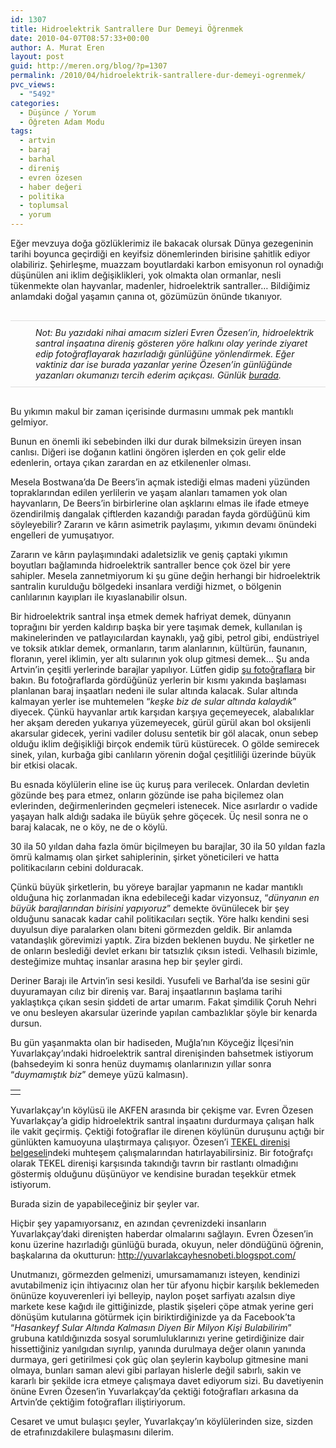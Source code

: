```yaml
---
id: 1307
title: Hidroelektrik Santrallere Dur Demeyi Öğrenmek
date: 2010-04-07T08:57:33+00:00
author: A. Murat Eren
layout: post
guid: http://meren.org/blog/?p=1307
permalink: /2010/04/hidroelektrik-santrallere-dur-demeyi-ogrenmek/
pvc_views:
  - "5492"
categories:
  - Düşünce / Yorum
  - Öğreten Adam Modu
tags:
  - artvin
  - baraj
  - barhal
  - direniş
  - evren özesen
  - haber değeri
  - politika
  - toplumsal
  - yorum
---
```

Eğer mevzuya doğa gözlüklerimiz ile bakacak olursak Dünya gezegeninin tarihi boyunca geçirdiği en keyifsiz dönemlerinden birisine şahitlik ediyor olabiliriz. Şehirleşme, muazzam boyutlardaki karbon emisyonun rol oynadığı düşünülen ani iklim değişiklikleri, yok olmakta olan ormanlar, nesli tükenmekte olan hayvanlar, madenler, hidroelektrik santraller&#8230; Bildiğimiz anlamdaki doğal yaşamın çanına ot, gözümüzün önünde tıkanıyor.

<p style="padding: 10px; padding-left: 40px; margin-top: 30px; margin-bottom: 30px; border-bottom: 1px solid #DDDDDD; border-top: 1px solid #DDDDDD;">
  <em>Not: Bu yazıdaki nihai amacım sizleri Evren Özesen&#8217;in, hidroelektrik santral inşaatına direniş gösteren yöre halkını olay yerinde ziyaret edip fotoğraflayarak hazırladığı günlüğüne yönlendirmek. Eğer vaktiniz dar ise burada yazanlar yerine Özesen&#8217;in günlüğünde yazanları okumanızı tercih ederim açıkçası. Günlük <a href="http://yuvarlakcayhesnobeti.blogspot.com/">burada</a>.</em>
</p>

Bu yıkımın makul bir zaman içerisinde durmasını ummak pek mantıklı gelmiyor.

Bunun en önemli iki sebebinden ilki dur durak bilmeksizin üreyen insan canlısı. Diğeri ise doğanın katlini öngören işlerden en çok gelir elde edenlerin, ortaya çıkan zarardan en az etkilenenler olması.

Mesela Bostwana&#8217;da De Beers&#8217;in açmak istediği elmas madeni yüzünden topraklarından edilen yerlilerin ve yaşam alanları tamamen yok olan hayvanların, De Beers&#8217;in birbirlerine olan aşklarını elmas ile ifade etmeye özendirilmiş dangalak çiftlerden kazandığı paradan fayda gördüğünü kim söyleyebilir? Zararın ve kârın asimetrik paylaşımı, yıkımın devamı önündeki engelleri de yumuşatıyor.

Zararın ve kârın paylaşımındaki adaletsizlik ve geniş çaptaki yıkımın boyutları bağlamında hidroelektrik santraller bence çok özel bir yere sahipler. Mesela zannetmiyorum ki şu güne değin herhangi bir hidroelektrik santralin kurulduğu bölgedeki insanlara verdiği hizmet, o bölgenin canlılarının kayıpları ile kıyaslanabilir olsun.

Bir hidroelektrik santral inşa etmek demek hafriyat demek, dünyanın toprağını bir yerden kaldırıp başka bir yere taşımak demek, kullanılan iş makinelerinden ve patlayıcılardan kaynaklı, yağ gibi, petrol gibi, endüstriyel ve toksik atıklar demek, ormanların, tarım alanlarının, kültürün, faunanın, floranın, yerel iklimin, yer altı sularının yok olup gitmesi demek&#8230; Şu anda Artvin&#8217;in çeşitli yerlerinde barajlar yapılıyor. Lütfen gidip [şu fotoğraflara](http://meren.org/2009/07/7-days-in-artvin/) bir bakın. Bu fotoğraflarda gördüğünüz yerlerin bir kısmı yakında başlaması planlanan baraj inşaatları nedeni ile sular altında kalacak. Sular altında kalmayan yerler ise muhtemelen &#8220;_keşke biz de sular altında kalaydık_&#8221; diyecek. Çünkü hayvanlar artık karşıdan karşıya geçemeyecek, alabalıklar her akşam dereden yukarıya yüzemeyecek, gürül gürül akan bol oksijenli akarsular gidecek, yerini vadiler dolusu sentetik bir göl alacak, onun sebep olduğu iklim değişikliği birçok endemik türü küstürecek. O gölde semirecek sinek, yılan, kurbağa gibi canlıların yörenin doğal çeşitliliği üzerinde büyük bir etkisi olacak.

Bu esnada köylülerin eline ise üç kuruş para verilecek. Onlardan devletin gözünde beş para etmez, onların gözünde ise paha biçilemez olan evlerinden, değirmenlerinden geçmeleri istenecek. Nice asırlardır o vadide yaşayan halk aldığı sadaka ile büyük şehre göçecek. Üç nesil sonra ne o baraj kalacak, ne o köy, ne de o köylü.

30 ila 50 yıldan daha fazla ömür biçilmeyen bu barajlar, 30 ila 50 yıldan fazla ömrü kalmamış olan şirket sahiplerinin, şirket yöneticileri ve hatta politikacıların cebini dolduracak.

Çünkü büyük şirketlerin, bu yöreye barajlar yapmanın ne kadar mantıklı olduğuna hiç zorlanmadan ikna edebileceği kadar vizyonsuz, &#8220;_dünyanın en büyük barajlarından birisini yapıyoruz_&#8221; demekte övünülecek bir şey olduğunu sanacak kadar cahil politikacıları seçtik. Yöre halkı kendini sesi duyulsun diye paralarken olanı biteni görmezden geldik. Bir anlamda vatandaşlık görevimizi yaptık. Zira bizden beklenen buydu. Ne şirketler ne de onların beslediği devlet erkanı bir tatsızlık çıksın istedi. Velhasılı bizimle, desteğimize muhtaç insanlar arasına hep bir şeyler girdi.

Deriner Barajı ile Artvin&#8217;in sesi kesildi. Yusufeli ve Barhal&#8217;da ise sesini gür duyuramayan cılız bir direniş var. Baraj inşaatlarının başlama tarihi yaklaştıkça çıkan sesin şiddeti de artar umarım. Fakat şimdilik Çoruh Nehri ve onu besleyen akarsular üzerinde yapılan cambazlıklar şöyle bir kenarda dursun.

Bu gün yaşanmakta olan bir hadiseden, Muğla&#8217;nın Köyceğiz İlçesi&#8217;nin Yuvarlakçay&#8217;ındaki hidroelektrik santral direnişinden bahsetmek istiyorum (bahsedeyim ki sonra henüz duymamış olanlarınızın yıllar sonra &#8220;_duymamıştık biz_&#8221; demeye yüzü kalmasın).

<table border="0" width="100%">
  <tr>
    <td align="center">
      <img src="http://lh6.ggpht.com/_x7Afx6WcB1c/S7wKyPfNWiI/AAAAAAAAItg/6RhOOkW2BH4/s800/evren_akfen_defol.jpg" alt="" />
    </td>
  </tr>
</table>

Yuvarlakçay&#8217;ın köylüsü ile AKFEN arasında bir çekişme var. Evren Özesen Yuvarlakçay&#8217;a gidip hidroelektrik santral inşaatını durdurmaya çalışan halk ile vakit geçirmiş. Çektiği fotoğraflar ile direnen köylünün duruşunu açtığı bir günlükten kamuoyuna ulaştırmaya çalışıyor. Özesen&#8217;i [TEKEL direnişi belgeseli](../2010/02/konuk-fotografci-emre-ozesen-tekel-iscileri-ve-direnis/)ndeki muhteşem çalışmalarından hatırlayabilirsiniz. Bir fotoğrafçı olarak TEKEL direnişi karşısında takındığı tavrın bir rastlantı olmadığını göstermiş olduğunu düşünüyor ve kendisine buradan teşekkür etmek istiyorum.

Burada sizin de yapabileceğiniz bir şeyler var.

Hiçbir şey yapamıyorsanız, en azından çevrenizdeki insanların Yuvarlakçay&#8217;daki direnişten haberdar olmalarını sağlayın. Evren Özesen&#8217;in konu üzerine hazırladığı günlüğü burada, okuyun, neler döndüğünü öğrenin, başkalarına da okutturun: <http://yuvarlakcayhesnobeti.blogspot.com/>

Unutmanızı, görmezden gelmenizi, umursamamanızı isteyen, kendinizi avutabilmeniz için ihtiyacınız olan her tür afyonu hiçbir karşılık beklemeden önünüze koyuverenleri iyi belleyip, naylon poşet sarfiyatı azalsın diye markete kese kağıdı ile gittiğinizde, plastik şişeleri çöpe atmak yerine geri dönüşüm kutularına götürmek için biriktirdiğinizde ya da Facebook&#8217;ta &#8220;_Hasankeyf Sular Altında Kalmasın Diyen Bir Milyon Kişi Bulabilirim_&#8221; grubuna katıldığınızda sosyal sorumluluklarınızı yerine getirdiğinize dair hissettiğiniz yanılgıdan sıyrılıp, yanında durulmaya değer olanın yanında durmaya, geri getirilmesi çok güç olan şeylerin kaybolup gitmesine mani olmaya, bunları saman alevi gibi parlayan hislerle değil sabırlı, sakin ve kararlı bir şekilde icra etmeye çalışmaya davet ediyorum sizi. Bu davetiyenin önüne Evren Özesen&#8217;in Yuvarlakçay&#8217;da çektiği fotoğrafları arkasına da Artvin&#8217;de çektiğim fotoğrafları iliştiriyorum.

Cesaret ve umut bulaşıcı şeyler, Yuvarlakçay&#8217;ın köylülerinden size, sizden de etrafınızdakilere bulaşmasını dilerim.